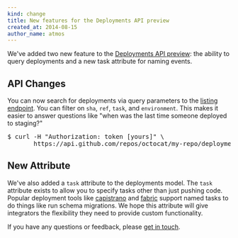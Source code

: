 ```yaml
---
kind: change
title: New features for the Deployments API preview
created_at: 2014-08-15
author_name: atmos
---
```


We've added two new feature to the [Deployments API preview][deployments-preview]: the ability to query deployments and a new task attribute for naming events.

## API Changes

You can now search for deployments via query parameters to the [listing endpoint][listing-endpoint]. You can filter on `sha`, `ref`, `task`, and `environment`. This makes it easier to answer questions like "when was the last time someone deployed to staging?"

<pre class="terminal">
$ curl -H "Authorization: token [yours]" \
       https://api.github.com/repos/octocat/my-repo/deployments?environment=staging
</pre>

## New Attribute

We've also added a `task` attribute to the deployments model. The `task` attribute exists to allow you to specify tasks other than just pushing code. Popular deployment tools like [capistrano][capistrano] and [fabric][fabric] support named tasks to do things like run schema migrations. We hope this attribute will give integrators the flexibility they need to provide custom functionality.

If you have any questions or feedback, please [get in touch][contact].

[contact]: https://github.com/contact?form[subject]=Deployments+API
[deployments-preview]: https://developer.github.com/changes/2014-01-09-preview-the-new-deployments-api/
[listing-endpoint]: https://developer.github.com/v3/repos/deployments/#list-deployments
[fabric]: http://www.fabfile.org/
[capistrano]: http://capistranorb.com/
